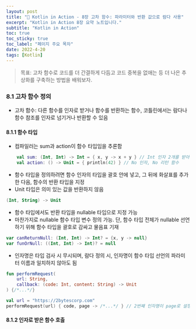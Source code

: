 ```yaml
---
layout: post
title: "📅 Kotlin in Action - 8장 고차 함수: 파라미터와 반환 값으로 람다 사용"
excerpt: "Kotlin in Action 8장 요약 노트입니다."
subtitle: "Kotlin in Action"
toc: true
toc_sticky: true
toc_label: "페이지 주요 목차"
date: 2022-4-20
tags: [Kotlin]
---
```


>목표: 고차 함수로 코드를 더 간결하게 다듬고 코드 중복을 없애는 등 더 나은 추상화를 구축하는 방법을 배워보자.


### 8.1 고차 함수 정의 

- 고차 함수: 다른 함수를 인자로 받거나 함수를 반환하는 함수, 코틀린에서는 람다나 함수 참조를 인자로 넘기거나 반환할 수 있음

#### 8.1.1 함수 타입

- 컴파일러는 sum과 action이 함수 타입임을 추론함 

```kotlin
    val sum: (Int, Int) -> Int = { x, y -> x + y } // Int 인자 2개를 받아서 Int 값을 반환 
    val action: () -> Unit = { println(42) } // No 인자, No 리턴 함수
```

- 함수 타입을 정의하려면 함수 인자의 타입을 괄호 안에 넣고, 그 뒤에 화살표를 추가한 다음, 함수의 반환 타입을 지정
- Unit 타입은 의미 있는 값을 반환하지 않음

```kotlin
(Int, String) -> Unit 
```

- 함수 타입에서도 반환 타입을 nullable 타입으로 지정 가능
- 마찬가지로 nullable 함수 타입 변수 정의 가능. 단, 함수 타입 전체가 nullable 선언하기 위해 함수 타입을 괄호로 감싸고 물음표 기재

```kotlin
var canReturnNull: (Int, Int) -> Int? = {x, y -> null}
var funOrNull: ((Int, Int) -> Int)? = null
```

- 인자명은 타입 검사 시 무시되며, 람다 정의 시, 인자명이 함수 타입 선언의 파라미터 이름과 일치하지 않아도 됨 

```kotlin
fun performRequest(
    url: String,
    callback: (code: Int, content: String) -> Unit
) {/*...*/}

val url = "https://2bytescorp.com"
performRequest(url) { code, page -> /*...*/ } // 2번째 인자명이 page로 설정되도 상관x
```

#### 8.1.2 인자로 받은 함수 호출 

